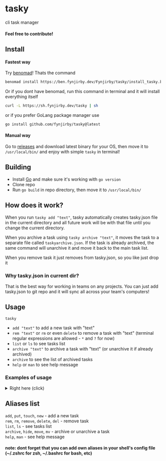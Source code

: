 # tasky

cli task manager

#### Feel free to contribute!

## Install

#### Fastest way 
Try [benomad](https://github.com/fynjirby/benomad/)! Thats the command
```sh
benomad install https://ben.fynjirby.dev/Fynjirby/tasky/install_tasky.ben
```
Or if you dont have benomad, run this command in terminal and it will install everything itself
```sh
curl -L https://sh.fynjirby.dev/tasky | sh
```
or if you prefer GoLang package manager use
```sh
go install github.com/fynjirby/tasky@latest
```
#### Manual way
Go to [releases](https://github.com/Fynjirby/tasky/releases/) and download latest binary for your OS, then move it to `/usr/local/bin/` and enjoy with simple `tasky` in terminal!

## Building
- Install [Go](https://go.dev/) and make sure it's working with `go version`
- Clone repo
- Run `go build` in repo directory, then move it to `/usr/local/bin/`

## How does it work?

When you run `tasky add "text"`, tasky automatically creates tasky.json file in the current directory and all future work will be with that file until you change the current directory.

When you archive a task using `tasky archive "text"`, it moves the task to a separate file called `taskyarchive.json`. If the task is already archived, the same command will unarchive it and move it back to the main task list.

When you remove task it just removes from tasky.json, so you like just drop it

### Why tasky.json in current dir?

That is the best way for working in teams on any projects. You can just add tasky.json to git repo and it will sync all across your team's computers!

## Usage

`tasky`

-   `add "text"` to add a new task with "text"
-   `rem "text"` or `rm` or even `delete` to remove a task with "text" (terminal regular expressions are allowed - `*` and `?` for now)
-   `list` or `ls` to see tasks list
-   `archive "text"` to archive a task with "text" (or unarchive it if already archived)
-   `archive` to see the list of archived tasks
-   `help` or `man` to see help message

### Examples of usage

<details> 
<summary>Right here (click)</summary>
  
`tasky add "make some things in new version"` <br>
Will add a task with name of "make some things in new version" <br>
`tasky remove "make some things in new version"` <br>
Will remove the task you have just created (it's name is "make some things in new version" if you already forgot 😊) <br>
`tasky list` <br>
Will display all the tasks you have (in tasky.json in current dir for sure) <br>
`tasky archive "make some things in new version"` <br>
Will archive / unarchive the task with name "make some things in new version" <br>
`tasky archive` <br>
Will display all archived tasks <br>

</details>

## Aliases list

`add`, `put`, `touch`, `new` - add a new task <br>
`rem`, `rm`, `remove`, `delete`, `del` - remove task <br>
`list`, `ls` - see tasks list <br>
`archive`, `hide`, `move`, `mv` - archive or unarchive a task <br>
`help`, `man` - see help message

#### note: dont forget that you can add own aliases in your shell's config file (~/.zshrc for zsh, ~/.bashrc for bash, etc)
